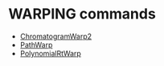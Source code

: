 # WARPING commands
* [ChromatogramWarp2](./ChromatogramWarp2.html)
* [PathWarp](./PathWarp.html)
* [PolynomialRtWarp](./PolynomialRtWarp.html)

